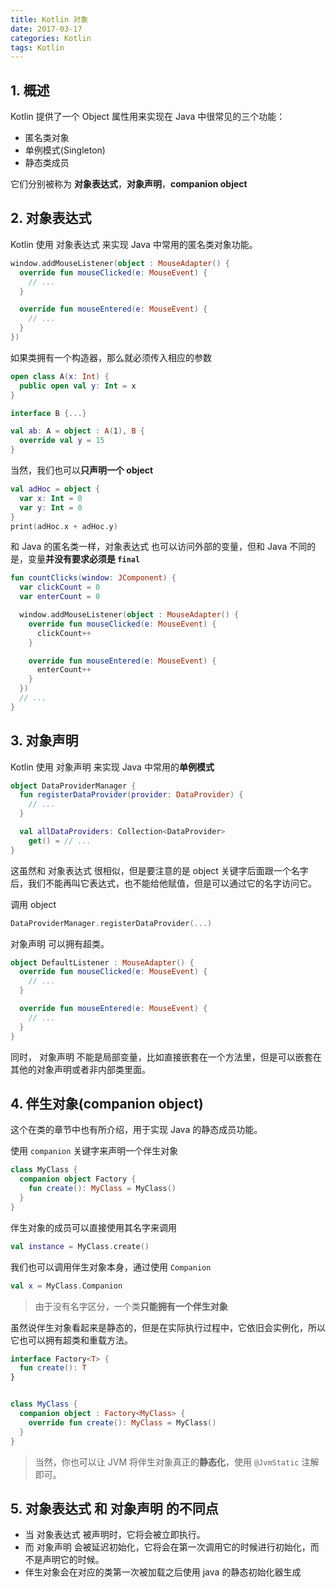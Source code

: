 ```yaml
---
title: Kotlin 对象
date: 2017-03-17
categories: Kotlin
tags: Kotlin
---
```




## 1. 概述

Kotlin 提供了一个 Object 属性用来实现在 Java 中很常见的三个功能：

- 匿名类对象
- 单例模式(Singleton)
- 静态类成员

它们分别被称为 **对象表达式**，**对象声明**，**companion object**


<!-- more -->

## 2. 对象表达式

Kotlin 使用 对象表达式 来实现 Java 中常用的匿名类对象功能。

```kotlin
window.addMouseListener(object : MouseAdapter() {
  override fun mouseClicked(e: MouseEvent) {
    // ...
  }

  override fun mouseEntered(e: MouseEvent) {
    // ...
  }
})
```

如果类拥有一个构造器，那么就必须传入相应的参数

```kotlin
open class A(x: Int) {
  public open val y: Int = x
}

interface B {...}

val ab: A = object : A(1), B {
  override val y = 15
}
```

当然，我们也可以**只声明一个 object**

```kotlin
val adHoc = object {
  var x: Int = 0
  var y: Int = 0
}
print(adHoc.x + adHoc.y)
```

和 Java 的匿名类一样，对象表达式 也可以访问外部的变量，但和 Java 不同的是，变量**并没有要求必须是 `final`**

```kotlin
fun countClicks(window: JComponent) {
  var clickCount = 0
  var enterCount = 0

  window.addMouseListener(object : MouseAdapter() {
    override fun mouseClicked(e: MouseEvent) {
      clickCount++
    }

    override fun mouseEntered(e: MouseEvent) {
      enterCount++
    }
  })
  // ...
}
```

## 3. 对象声明

Kotlin 使用 对象声明 来实现 Java 中常用的**单例模式**

```kotlin
object DataProviderManager {
  fun registerDataProvider(provider: DataProvider) {
    // ...
  }

  val allDataProviders: Collection<DataProvider>
    get() = // ...
}
```

这虽然和 对象表达式 很相似，但是要注意的是 object 关键字后面跟一个名字后，我们不能再叫它表达式，也不能给他赋值，但是可以通过它的名字访问它。

调用 object

```kotlin
DataProviderManager.registerDataProvider(...)
```

对象声明 可以拥有超类。

```kotlin
object DefaultListener : MouseAdapter() {
  override fun mouseClicked(e: MouseEvent) {
    // ...
  }

  override fun mouseEntered(e: MouseEvent) {
    // ...
  }
}
```

同时， 对象声明 不能是局部变量，比如直接嵌套在一个方法里，但是可以嵌套在其他的对象声明或者非内部类里面。

## 4. 伴生对象(companion object)

这个在类的章节中也有所介绍，用于实现 Java 的静态成员功能。

使用 `companion` 关键字来声明一个伴生对象
```kotlin
class MyClass {
  companion object Factory {
    fun create(): MyClass = MyClass()
  }
}
```

伴生对象的成员可以直接使用其名字来调用

```kotlin
val instance = MyClass.create()
```

我们也可以调用伴生对象本身，通过使用 `Companion`

```kotlin
val x = MyClass.Companion
```

> 由于没有名字区分，一个类**只能拥有一个伴生对象**

虽然说伴生对象看起来是静态的，但是在实际执行过程中，它依旧会实例化，所以它也可以拥有超类和重载方法。

```kotlin
interface Factory<T> {
  fun create(): T
}


class MyClass {
  companion object : Factory<MyClass> {
    override fun create(): MyClass = MyClass()
  }
}
```

> 当然，你也可以让 JVM 将伴生对象真正的**静态化**，使用 `@JvmStatic` 注解即可。

## 5. 对象表达式 和 对象声明 的不同点

- 当 对象表达式 被声明时，它将会被立即执行。
- 而 对象声明 会被延迟初始化，它将会在第一次调用它的时候进行初始化，而不是声明它的时候。
- 伴生对象会在对应的类第一次被加载之后使用 java 的静态初始化器生成
